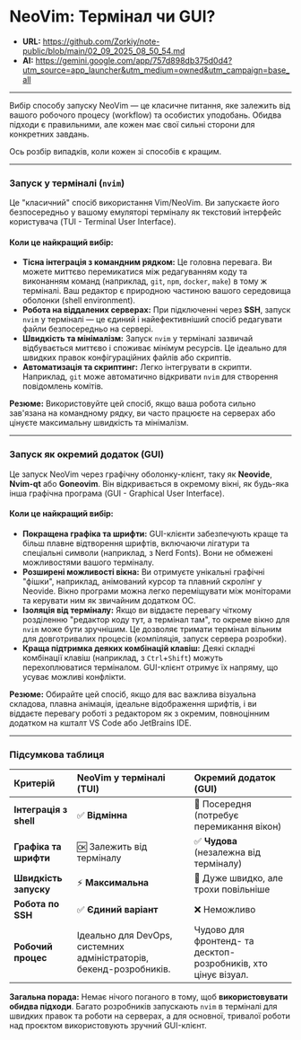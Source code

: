 # NeoVim: Термінал чи GUI?

* **URL:** https://github.com/Zorkiy/note-public/blob/main/02_09_2025_08_50_54.md
* **AI:** https://gemini.google.com/app/757d898db375d0d4?utm_source=app_launcher&utm_medium=owned&utm_campaign=base_all

---

Вибір способу запуску NeoVim — це класичне питання, яке залежить від вашого робочого процесу (workflow) та особистих уподобань. Обидва підходи є правильними, але кожен має свої сильні сторони для конкретних завдань.

Ось розбір випадків, коли кожен зі способів є кращим.

***

### Запуск у терміналі (`nvim`)

Це "класичний" спосіб використання Vim/NeoVim. Ви запускаєте його безпосередньо у вашому емуляторі терміналу як текстовий інтерфейс користувача (TUI - Terminal User Interface).



#### Коли це найкращий вибір:

* **Тісна інтеграція з командним рядком:** Це головна перевага. Ви можете миттєво перемикатися між редагуванням коду та виконанням команд (наприклад, `git`, `npm`, `docker`, `make`) в тому ж терміналі. Ваш редактор є природною частиною вашого середовища оболонки (shell environment).
* **Робота на віддалених серверах:** При підключенні через **SSH**, запуск `nvim` у терміналі — це єдиний і найефективніший спосіб редагувати файли безпосередньо на сервері.
* **Швидкість та мінімалізм:** Запуск `nvim` у терміналі зазвичай відбувається миттєво і споживає мінімум ресурсів. Це ідеально для швидких правок конфігураційних файлів або скриптів.
* **Автоматизація та скриптинг:** Легко інтегрувати в скрипти. Наприклад, `git` може автоматично відкривати `nvim` для створення повідомлень комітів.

**Резюме:** Використовуйте цей спосіб, якщо ваша робота сильно зав'язана на командному рядку, ви часто працюєте на серверах або цінуєте максимальну швидкість та мінімалізм.

***

### Запуск як окремий додаток (GUI)

Це запуск NeoVim через графічну оболонку-клієнт, таку як **Neovide**, **Nvim-qt** або **Goneovim**. Він відкривається в окремому вікні, як будь-яка інша графічна програма (GUI - Graphical User Interface).



#### Коли це найкращий вибір:

* **Покращена графіка та шрифти:** GUI-клієнти забезпечують краще та більш плавне відтворення шрифтів, включаючи лігатури та спеціальні символи (наприклад, з Nerd Fonts). Вони не обмежені можливостями вашого терміналу.
* **Розширені можливості вікна:** Ви отримуєте унікальні графічні "фішки", наприклад, анімований курсор та плавний скролінг у Neovide. Вікно програми можна легко переміщувати між моніторами та керувати ним як звичайним додатком ОС.
* **Ізоляція від терміналу:** Якщо ви віддаєте перевагу чіткому розділенню "редактор коду тут, а термінал там", то окреме вікно для `nvim` може бути зручнішим. Це дозволяє тримати термінал вільним для довготривалих процесів (компіляція, запуск сервера розробки).
* **Краща підтримка деяких комбінацій клавіш:** Деякі складні комбінації клавіш (наприклад, з `Ctrl`+`Shift`) можуть перехоплюватися терміналом. GUI-клієнт отримує їх напряму, що усуває можливі конфлікти.

**Резюме:** Обирайте цей спосіб, якщо для вас важлива візуальна складова, плавна анімація, ідеальне відображення шрифтів, і ви віддаєте перевагу роботі з редактором як з окремим, повноцінним додатком на кшталт VS Code або JetBrains IDE.

***

### Підсумкова таблиця

| Критерій | NeoVim у терміналі (TUI) | Окремий додаток (GUI) |
| :--- | :--- | :--- |
| **Інтеграція з shell** | ✅ **Відмінна** | 🔗 Посередня (потребує перемикання вікон) |
| **Графіка та шрифти** | 🆗 Залежить від терміналу | ✅ **Чудова** (незалежна від терміналу) |
| **Швидкість запуску** | ⚡ **Максимальна** | 💨 Дуже швидко, але трохи повільніше |
| **Робота по SSH** | ✅ **Єдиний варіант** | ❌ Неможливо |
| **Робочий процес** | Ідеально для DevOps, системних адміністраторів, бекенд-розробників. | Чудово для фронтенд- та десктоп-розробників, хто цінує візуал. |

**Загальна порада:** Немає нічого поганого в тому, щоб **використовувати обидва підходи**. Багато розробників запускають `nvim` в терміналі для швидких правок та роботи на серверах, а для основної, тривалої роботи над проєктом використовують зручний GUI-клієнт.
